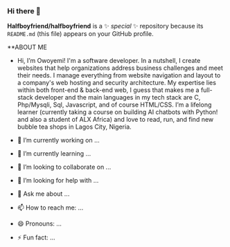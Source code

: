 ### Hi there 👋


**Halfboyfriend/halfboyfriend** is a ✨ _special_ ✨ repository because its `README.md` (this file) appears on your GitHub profile.

**ABOUT ME

- Hi, I’m Owoyemi! I'm a software developer. In a nutshell, I create websites that help organizations address business challenges and meet their needs. I manage everything from website navigation and layout to a company's web hosting and security architecture. My expertise lies within both front-end & back-end web, I guess that makes me a full-stack developer and the main languages in my tech stack are C, Php/Mysqli, Sql, Javascript, and of course HTML/CSS. I’m a lifelong learner (currently taking a course on building AI chatbots with Python! and also a student of ALX Africa) and love to read, run, and find new bubble tea shops in Lagos City, Nigeria.

- 🔭 I’m currently working on ...
- 🌱 I’m currently learning ...
- 👯 I’m looking to collaborate on ...
- 🤔 I’m looking for help with ...
- 💬 Ask me about ...
- 📫 How to reach me: ...
- 😄 Pronouns: ...
- ⚡ Fun fact: ...

